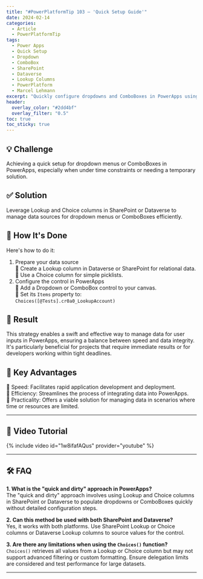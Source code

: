 ```yaml
---
title: "#PowerPlatformTip 103 – 'Quick Setup Guide'"
date: 2024-02-14
categories:
  - Article
  - PowerPlatformTip
tags:
  - Power Apps
  - Quick Setup
  - Dropdown
  - ComboBox
  - SharePoint
  - Dataverse
  - Lookup Columns
  - PowerPlatform
  - Marcel Lehmann
excerpt: "Quickly configure dropdowns and ComboBoxes in PowerApps using SharePoint or Dataverse Lookup and Choice columns for rapid, reliable data selection."
header:
  overlay_color: "#2dd4bf"
  overlay_filter: "0.5"
toc: true
toc_sticky: true
---
```


## 💡 Challenge
Achieving a quick setup for dropdown menus or ComboBoxes in PowerApps, especially when under time constraints or needing a temporary solution.

## ✅ Solution
Leverage Lookup and Choice columns in SharePoint or Dataverse to manage data sources for dropdown menus or ComboBoxes efficiently.

## 🔧 How It's Done
Here's how to do it:
1. Prepare your data source  
   🔸 Create a Lookup column in Dataverse or SharePoint for relational data.  
   🔸 Use a Choice column for simple picklists.
2. Configure the control in PowerApps  
   🔸 Add a Dropdown or ComboBox control to your canvas.  
   🔸 Set its `Items` property to:  
     `Choices([@Tests].cr0a0_LookupAccount)`

## 🎉 Result
This strategy enables a swift and effective way to manage data for user inputs in PowerApps, ensuring a balance between speed and data integrity. It's particularly beneficial for projects that require immediate results or for developers working within tight deadlines.

## 🌟 Key Advantages
🔸 Speed: Facilitates rapid application development and deployment.  
🔸 Efficiency: Streamlines the process of integrating data into PowerApps.  
🔸 Practicality: Offers a viable solution for managing data in scenarios where time or resources are limited.

---

## 🎥 Video Tutorial
{% include video id="1w8ifafAQus" provider="youtube" %}

---

## 🛠️ FAQ
**1. What is the "quick and dirty" approach in PowerApps?**  
The "quick and dirty" approach involves using Lookup and Choice columns in SharePoint or Dataverse to populate dropdowns or ComboBoxes quickly without detailed configuration steps.

**2. Can this method be used with both SharePoint and Dataverse?**  
Yes, it works with both platforms. Use SharePoint Lookup or Choice columns or Dataverse Lookup columns to source values for the control.

**3. Are there any limitations when using the `Choices()` function?**  
`Choices()` retrieves all values from a Lookup or Choice column but may not support advanced filtering or custom formatting. Ensure delegation limits are considered and test performance for large datasets.

---
